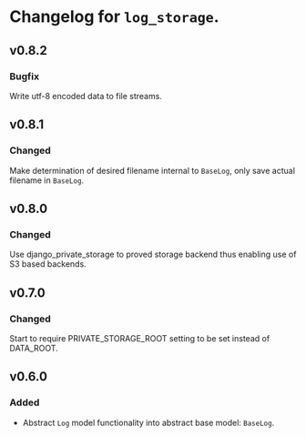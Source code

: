 # Changelog for `log_storage`.


## v0.8.2

### Bugfix

Write utf-8 encoded data to file streams.


## v0.8.1

### Changed

Make determination of desired filename internal to `BaseLog`,
only save actual filename in `BaseLog`.


## v0.8.0

### Changed

Use django_private_storage to proved storage backend thus enabling use of
S3 based backends.


## v0.7.0

### Changed

Start to require PRIVATE_STORAGE_ROOT setting to be set instead of DATA_ROOT.


## v0.6.0

### Added

- Abstract `Log` model functionality into abstract base model: `BaseLog`.
